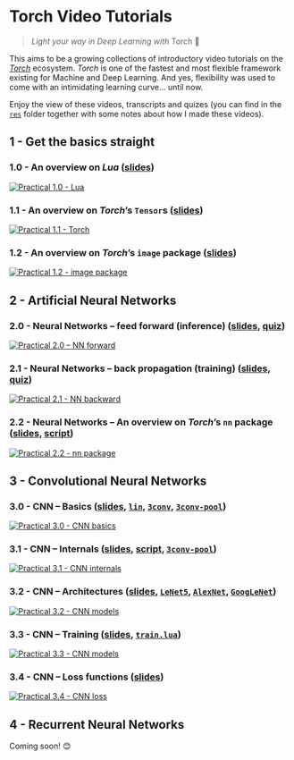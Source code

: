 # Torch Video Tutorials

> *Light your way in Deep Learning with* Torch :flashlight:

This aims to be a growing collections of introductory video tutorials on the [*Torch*](http://torch.ch) ecosystem.
*Torch* is one of the fastest and most flexible framework existing for Machine and Deep Learning.
And yes, flexibility was used to come with an intimidating learning curve... until now.

Enjoy the view of these videos, transcripts and quizes (you can find in the [`res`](res) folder together with some notes about how I made these videos).


## 1 - Get the basics straight

### 1.0 - An overview on *Lua* ([slides](res/1.0/slides.pdf))

[![Practical 1.0 - Lua](http://img.youtube.com/vi/QLYLOPeI92g/0.jpg)](https://youtu.be/QLYLOPeI92g?list=PLLHTzKZzVU9ebuL6DCclzI54MrPNFGqbW)

### 1.1 - An overview on *Torch*’s `Tensor`s ([slides](res/1.1/slides.pdf))

[![Practical 1.1 - Torch](http://img.youtube.com/vi/o3aRgD1uzsc/0.jpg)](https://youtu.be/o3aRgD1uzsc?list=PLLHTzKZzVU9ebuL6DCclzI54MrPNFGqbW)

### 1.2 - An overview on *Torch*’s `image` package ([slides](res/1.2/slides.pdf))

[![Practical 1.2 - image package](http://img.youtube.com/vi/dEjvydjcwOE/0.jpg)](https://youtu.be/dEjvydjcwOE?list=PLLHTzKZzVU9ebuL6DCclzI54MrPNFGqbW)


## 2 - Artificial Neural Networks

### 2.0 - Neural Networks – feed forward (inference) ([slides](res/2.0/slides.pdf), [quiz](res/2.0/quiz.tex))

[![Practical 2.0 – NN forward](http://img.youtube.com/vi/hxA0wxibv8g/0.jpg)](https://youtu.be/hxA0wxibv8g?list=PLLHTzKZzVU9ebuL6DCclzI54MrPNFGqbW)

### 2.1 - Neural Networks – back propagation (training) ([slides](res/2.1/slides.pdf), [quiz](res/2.1/quiz.tex))

[![Practical 2.1 - NN backward](http://img.youtube.com/vi/VaQUx7m3oR4/0.jpg)](https://youtu.be/VaQUx7m3oR4?list=PLLHTzKZzVU9ebuL6DCclzI54MrPNFGqbW)

### 2.2 - Neural Networks – An overview on *Torch*’s `nn` package ([slides](res/2.2/slides.pdf), [script](res/2.2/script.lua))

[![Practical 2.2 - nn package](http://img.youtube.com/vi/atZYdZ8hVCw/0.jpg)](https://youtu.be/atZYdZ8hVCw?list=PLLHTzKZzVU9ebuL6DCclzI54MrPNFGqbW)


## 3 - Convolutional Neural Networks

### 3.0 - CNN – Basics ([slides](res/3.0/slides.pdf), [`lin`](res/3.0/lin.lua), [`3conv`](res/3.0/3conv.lua), [`3conv-pool`](res/3.0/3conv-pool.lua))

[![Practical 3.0 - CNN basics](http://img.youtube.com/vi/kwCbmx3tFwY/0.jpg)](https://youtu.be/kwCbmx3tFwY?list=PLLHTzKZzVU9ebuL6DCclzI54MrPNFGqbW)

### 3.1 - CNN – Internals ([slides](res/3.1/slides.pdf), [script](res/3.1/script.lua), [`3conv-pool`](res/3.0/3conv-pool.lua))

[![Practical 3.1 - CNN internals](http://img.youtube.com/vi/BCensUz_gQ8/0.jpg)](https://youtu.be/BCensUz_gQ8?list=PLLHTzKZzVU9ebuL6DCclzI54MrPNFGqbW)

### 3.2 - CNN – Architectures ([slides](res/3.2/slides.pdf), [`LeNet5`](res/3.2/LeNet5.lua), [`AlexNet`](res/3.2/AlexNet.lua), [`GoogLeNet`](res/3.2/GoogLeNet.lua))

[![Practical 3.2 - CNN models](http://img.youtube.com/vi/LYYwUr0vCjg/0.jpg)](https://youtu.be/LYYwUr0vCjg?list=PLLHTzKZzVU9ebuL6DCclzI54MrPNFGqbW)

### 3.3 - CNN – Training ([slides](res/3.3/slides.pdf), [`train.lua`](res/3.3/train.lua))

[![Practical 3.3 - CNN models](http://img.youtube.com/vi/kcOJEplX7i0/0.jpg)](https://youtu.be/kcOJEplX7i0?list=PLLHTzKZzVU9ebuL6DCclzI54MrPNFGqbW)

### 3.4 - CNN – Loss functions ([slides](res/3.4/slides.pdf))

[![Practical 3.4 - CNN loss](http://img.youtube.com/vi/ejr6eaJKtcs/0.jpg)](https://youtu.be/ejr6eaJKtcs?list=PLLHTzKZzVU9ebuL6DCclzI54MrPNFGqbW)


## 4 - Recurrent Neural Networks

Coming soon! :blush:

